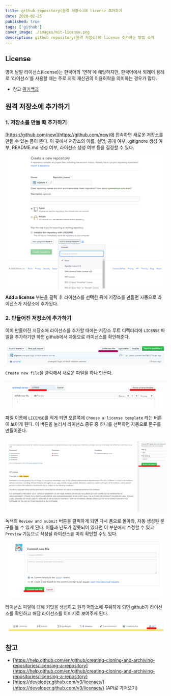 ```yaml
---
title: github repository(원격 저장소)에 license 추가하기
date: 2020-02-25
published: true
tags: ['github']
cover_image: ./images/mit-license.png
description: github repository(원격 저장소)에 license 추가하는 방법 소개
---
```


## License

영어 낱말 라이선스(license)는 한국어의 '면허'에 해당하지만, 한국어에서 외래어 용례로 '라이선스'를 사용할 때는 주로 지적 재산권의 이용허락을 의미하는 경우가 많다.

- 참고 [위키백과](https://ko.wikipedia.org/wiki/%EB%A9%B4%ED%97%88)

## 원격 저장소에 추가하기

### 1. 저장소를 만들 때 추가하기

[https://github.com/new](https://github.com/new)에 접속하면 새로운 저장소를 만들 수 있는 폼이 뜬다. 이 곳에서 저장소의 이름, 설명, 공개 여부, .gitignore 생성 여부, README.md 생성 여부, 라이선스 생성 여부 등을 결정할 수 있다.

![license-1](./images/license-1.png)

**Add a license** 부분을 클릭 후 라이선스를 선택한 뒤에 저장소를 만들면 자동으로 라이선스가 저장소에 추가된다.

### 2. 만들어진 저장소에 추가하기

이미 만들어진 저장소에 라이선스를 추가할 때에는 저장소 루트 디렉터리에 `LICENSE` 파일을 추가하기만 하면 github에서 자동으로 라이선스를 확인해준다.

![license-2](./images/license-2.png)

`Create new file`을 클릭해서 새로운 파일을 하나 만든다.

![license-3](./images/license-3.png)

파일 이름에 `LICENSE`를 적게 되면 오른쪽에 `Choose a license template` 라는 버튼이 보이게 된다. 이 버튼을 눌러서 라이선스 종류 중 하나를 선택하면 자동으로 문구를 만들어준다.

![license-4](./images/license-4.png)

녹색의 `Review and submit` 버튼을 클릭하게 되면 다시 폼으로 돌아와, 자동 생성된 문구를 볼 수 있게 된다. 이름과 년도가 잘못되어 있다면 이 부분에서 수정할 수 있고 `Preview` 기능으로 작성될 라이선스를 미리 확인할 수도 있다.

![license-5](./images/license-5.png)

라이선스 파일에 대해 커밋을 생성하고 원격 저장소에 푸쉬하게 되면 github가 라이선스를 확인하고 해당 라이선스를 이미지로 보여주게 된다.

![license-6](./images/license-6.png)

## 참고

- [https://help.github.com/en/github/creating-cloning-and-archiving-repositories/licensing-a-repository](https://help.github.com/en/github/creating-cloning-and-archiving-repositories/licensing-a-repository)
- [https://developer.github.com/v3/licenses/](https://developer.github.com/v3/licenses/) (API로 가져오기)
